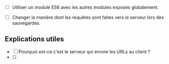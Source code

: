 - [ ] Utiliser un module ES6 avec les autres modules exposés globalement.
- [ ] Changer la manière dont les requêtes sont faites vers le serveur lors des sauvegardes.


## Explications utiles

- [ ] Pourquoi est-ce c'est le serveur qui envoie les URLs au client ?
- [ ] 